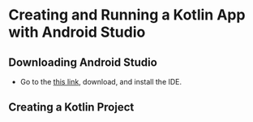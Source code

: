 # Creating and Running a Kotlin App with Android Studio

## Downloading Android Studio

* Go to the [this link](https://developer.android.com/studio), download, and install the IDE.

## Creating a Kotlin Project

